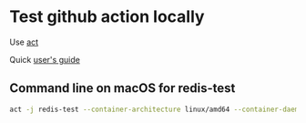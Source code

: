 # Test github action locally

Use [act](https://github.com/nektos/act)

Quick [user's guide](https://www.freecodecamp.org/news/how-to-run-github-actions-locally/)

## Command line on macOS for redis-test

``` bash
act -j redis-test --container-architecture linux/amd64 --container-daemon-socket -
```
